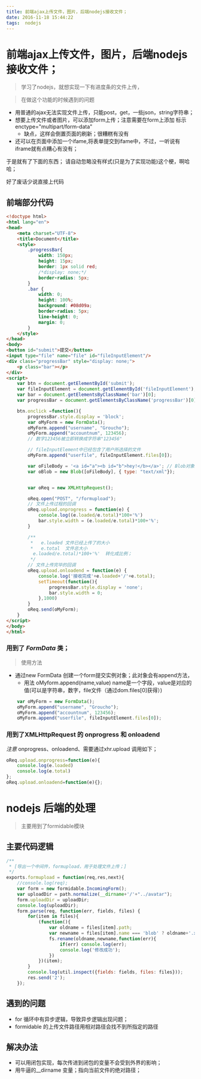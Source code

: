 ```yaml
---
title: 前端ajax上传文件，图片，后端nodejs接收文件；
date: 2016-11-18 15:44:22
tags:  nodejs
---
```


#  前端ajax上传文件，图片，后端nodejs接收文件；
> 学习了nodejs，就想实现一下有进度条的文件上传，

> 在做这个功能的时候遇到的问题

+ 用普通的ajax无法实现文件上传，只能post，get，一些json，string字符串；
+ 想要上传文件或者图片，可以添加form上传；注意需要在form上添加 标示  enctype="multipart/form-data"
    * 缺点，这样会倒置页面的刷新；很糟糕有没有
+ 还可以在页面中添加一个ifame,将表单提交到ifame中，不过，一听说有iframe就有点糟心有没有；


于是就有了下面的东西；
请自动忽略没有样式(只是为了实现功能)这个梗，啊哈哈；

好了废话少说直接上代码


## 前端部分代码

``` html
<!doctype html>
<html lang="en">
<head>
    <meta charset="UTF-8">
    <title>Document</title>
    <style>
        .progressBar{
            width: 150px;
            height: 15px;
            border: 1px solid red;
            /*display: none;*/
            border-radius: 5px;
        }
        .bar {
            width: 0;
            height: 100%;
            background: #08d09a;
            border-radius: 5px;
            line-height: 0;
            margin: 0;
        }
    </style>
</head>
<body>
<button id="submit">提交</button>
<input type="file" name="file" id="fileInputElement"/>
<div class="progressBar" style="display: none;">
    <p class="bar"></p>
</div>
<script>
    var btn = document.getElementById('submit');
    var fileInputElement = document.getElementById('fileInputElement');
    var bar = document.getElementsByClassName('bar')[0];
    var progressBar = document.getElementsByClassName('progressBar')[0];

    btn.onclick =function(){
        progressBar.style.display = 'block';
        var oMyForm = new FormData();
        oMyForm.append("username", "Groucho");
        oMyForm.append("accountnum", 123456); 
        // 数字123456被立即转换成字符串"123456"

        // fileInputElement中已经包含了用户所选择的文件
        oMyForm.append("userfile", fileInputElement.files[0]);

        var oFileBody = '<a id="a"><b id="b">hey!</b></a>'; // Blob对象包含的文件内容
        var oBlob = new Blob([oFileBody], { type: "text/xml"});


        var oReq = new XMLHttpRequest();

        oReq.open("POST", "/formupload");
        // 文件上传过程的回调
        oReq.upload.onprogress = function(e) {
            console.log((e.loaded/e.total)*100+'%')
            bar.style.width = (e.loaded/e.total)*100+'%';
        }

        /**
         *   e.loaded 文件已经上传了的大小
         *   e.total  文件总大小
          e.loaded/e.total)*100+'%'  转化成比例；
         */
        // 文件上传完毕的回调
        oReq.upload.onloadend = function(e) {
            console.log('接收完成'+e.loaded+'/'+e.total);
            setTimeout(function(){
                progressBar.style.display = 'none';
                bar.style.width = 0;
            },1000)
        }
        oReq.send(oMyForm);
    }
</script>
</body>
</html>
```

### 用到了  *FormData* 类；

> 使用方法
+ 通过new FormData 创建一个form提交实例对象；此对象会有append方法，
    * 用法 oMyform.append(name,value) name是一个字段，value是对应的值(可以是字符串，数字，file文件（通过dom.files[0]获得）)

```js
    var oMyForm = new FormData();
    oMyForm.append("username", "Groucho");
    oMyForm.append("accountnum", 123456);
    oMyForm.append("userfile", fileInputElement.files[0]);
```

### 用到了XMLHttpRequest 的 onprogress  和  onloadend

*注意* onprogress、onloadend、需要通过xhr.upload 调用如下；

```js
oReq.upload.onprogress=function(e){
    console.log(e.loaded)
    console.log(e.total)
};
oReq.upload.onloadend=function(e){};
```

# nodejs 后端的处理

> 主要用到了formidable模块

## 主要代码逻辑


```  js
/**
 * [导出一个中间件，formupload，用于处理文件上传；]
 */
exports.formupload = function(req,res,next){
    //console.log(req);
    var form = new formidable.IncomingForm();
    var uploadDir = path.normalize(__dirname+'/'+"../avatar");
    form.uploadDir = uploadDir;
    console.log(uploadDir);
    form.parse(req, function(err, fields, files) {
        for(item in files){
            (function(){
                var oldname = files[item].path;
                var newname = files[item].name === 'blob' ? oldname+'.xml' : oldname+"."+files[item].name.split('.')[1];
                fs.rename(oldname,newname,function(err){
                    if(err) console.log(err);
                    console.log('修改成功');
                })
            })(item);
        }
        console.log(util.inspect({fields: fields, files: files}));
        res.send('2');
    });
```

## 遇到的问题

+ for 循环中有异步逻辑，导致异步逻辑出现问题；
+ formidable 的上传文件路径用相对路径会找不到所指定的路径

## 解决办法

+ 可以用闭包实现，每次传进到闭包的变量不会受到外界的影响；
+ 用牛逼的__dirname 变量；指向当前文件的绝对路径；

